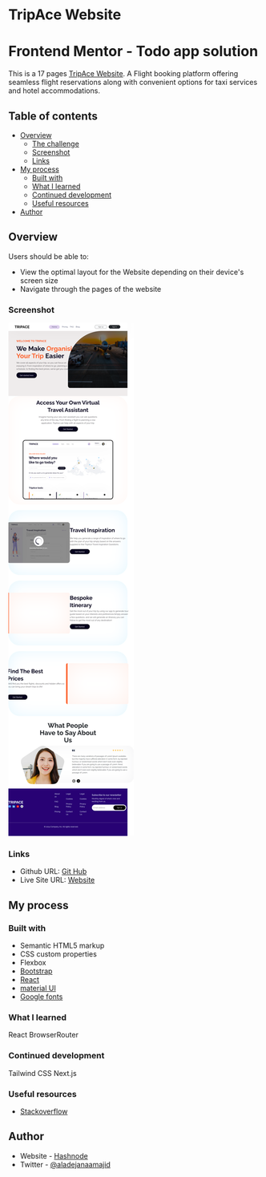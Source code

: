 # TripAce Website

# Frontend Mentor - Todo app solution

This is a 17  pages [TripAce Website](https://tripace.vercel.app/). A Flight booking platform offering seamless flight reservations along with convenient options for taxi services and hotel accommodations. 

## Table of contents

- [Overview](#overview)
  - [The challenge](#the-challenge)
  - [Screenshot](#screenshot)
  - [Links](#links)
- [My process](#my-process)
  - [Built with](#built-with)
  - [What I learned](#what-i-learned)
  - [Continued development](#continued-development)
  - [Useful resources](#useful-resources)
- [Author](#author)


## Overview


Users should be able to:

- View the optimal layout for the Website depending on their device's screen size
- Navigate through the pages of the website

### Screenshot

![](./public/images/fullpage.png)

### Links

- Github URL: [Git Hub](https://github.com/Abdulmajid48/tripace.git)
- Live Site URL: [Website](https://tripace.vercel.app/)

## My process

### Built with

- Semantic HTML5 markup
- CSS custom properties
- Flexbox
- [Bootstrap](https://getboostrap.com/)
- [React](https://react.dev/)
- [material UI](https://mui.com/)
- [Google fonts](https://fonts.google.com/)


### What I learned

React BrowserRouter 



### Continued development

Tailwind CSS
Next.js


### Useful resources

- [Stackoverflow](https://www.stackoverflow.com) 

## Author

- Website - [Hashnode](https://abdulmajid.hashnode.dev/)
- Twitter - [@aladejanaamajid](https://www.twitter.com/aladejanaamajid)